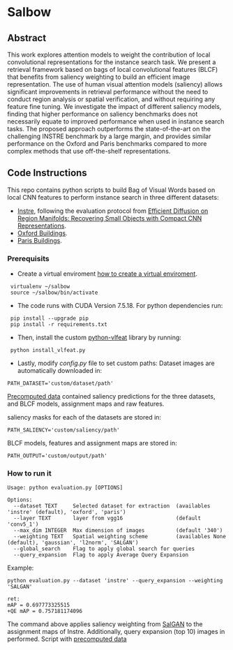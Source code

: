 # Salbow

## Abstract
This work explores attention models to weight the contribution of local convolutional representations for the instance search task. We present a retrieval framework based on bags of local convolutional features (BLCF) that benefits from saliency weighting to build an efficient image representation. The use of human visual attention models (saliency) allows significant improvements in retrieval performance without the need to conduct region analysis or spatial verification, and without requiring any feature
fine tuning. We investigate the impact of different saliency models, finding that higher performance on saliency benchmarks does not necessarily equate to improved performance when used in instance search tasks. The proposed approach outperforms the state-of-the-art on the challenging INSTRE benchmark by a large margin, and provides similar performance on the Oxford and Paris benchmarks compared to more complex methods that use off-the-shelf representations.

## Code Instructions
This repo contains python scripts to build Bag of Visual Words based on local CNN features to perform instance search in three different datasets:

* [Instre](ftp://ftp.irisa.fr/local/texmex/corpus/instre/readme.htm), following the evaluation protocol from [Efficient Diffusion on Region Manifolds: Recovering Small Objects with Compact CNN Representations](http://people.rennes.inria.fr/Ahmet.Iscen/diffusion.html).
* [Oxford Buildings](http://www.robots.ox.ac.uk/~vgg/data/oxbuildings/).
* [Paris Buildings](http://www.robots.ox.ac.uk/~vgg/data/parisbuildings/).

### Prerequisits

* Create a virtual enviroment [how to create a virtual enviroment](http://docs.python-guide.org/en/latest/dev/virtualenvs/).
```
 virtualenv ~/salbow
 source ~/salbow/bin/activate
```
* The code runs with CUDA Version 7.5.18. For python dependencies run:
```
 pip install --upgrade pip
 pip install -r requirements.txt
```

* Then, install the custom [python-vlfeat]((https://github.com/dougalsutherland/vlfeat-ctypes)) library by running:
```
 python install_vlfeat.py
```
* Lastly, modify  *config.py* file to set custom paths:
Dataset images are automatically downloaded in:
```
PATH_DATASET='custom/dataset/path'
```
[Precomputed data](https://drive.google.com/drive/folders/18NmIcyEIJ8p9GO14rUB3n3wTnx8pezt_) contained saliency predictions for the three datasets, and BLCF models, assignment maps and raw features.

saliency masks for each of the datasets are stored in:
```
PATH_SALIENCY='custom/saliency/path'
```
BLCF models, features and assignment maps are stored in:
```
PATH_OUTPUT='custom/output/path'
````

### How to run it
```
Usage: python evaluation.py [OPTIONS]

Options:
  --dataset TEXT     Selected dataset for extraction  (availables 'instre' (default), 'oxford', 'paris')
  --layer TEXT       layer from vgg16                 (default 'conv5_1')
  --max_dim INTEGER  Max dimension of images          (default '340')
  --weighting TEXT   Spatial weighting scheme         (availables None (default), 'gaussian', 'l2norm', 'SALGAN')
  --global_search    Flag to apply global search for queries        
  --query_expansion  Flag to apply Average Query Expansion    
```
Example:
```
python evaluation.py --dataset 'instre' --query_expansion --weighting 'SALGAN'

ret:
mAP = 0.697773325515
+QE mAP = 0.757181174096
```
The command above applies saliency weighting from [SalGAN](https://imatge-upc.github.io/saliency-salgan-2017/)
to the assignment maps of Instre. Additionally, query expansion (top 10) images in performed.
Script with [precomputed data](https://drive.google.com/drive/folders/18NmIcyEIJ8p9GO14rUB3n3wTnx8pezt_)
```

```
